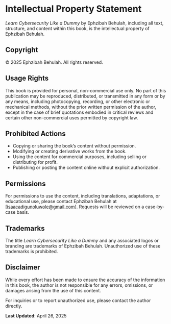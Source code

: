 # Intellectual Property Statement

*Learn Cybersecurity Like a Dummy* by Ephzibah Behulah, including all text, structure, and content within this book, is the intellectual property of Ephzibah Behulah.

## Copyright
© 2025 Ephzibah Behulah. All rights reserved.

## Usage Rights
This book is provided for personal, non-commercial use only. No part of this publication may be reproduced, distributed, or transmitted in any form or by any means, including photocopying, recording, or other electronic or mechanical methods, without the prior written permission of the author, except in the case of brief quotations embodied in critical reviews and certain other non-commercial uses permitted by copyright law.

## Prohibited Actions
- Copying or sharing the book’s content without permission.
- Modifying or creating derivative works from the book.
- Using the content for commercial purposes, including selling or distributing for profit.
- Publishing or posting the content online without explicit authorization.

## Permissions
For permissions to use the content, including translations, adaptations, or educational use, please contact Ephzibah Behulah at [isaacadigunoluwole@gmail.com]. Requests will be reviewed on a case-by-case basis.

## Trademarks
The title *Learn Cybersecurity Like a Dummy* and any associated logos or branding are trademarks of Ephzibah Behulah. Unauthorized use of these trademarks is prohibited.

## Disclaimer
While every effort has been made to ensure the accuracy of the information in this book, the author is not responsible for any errors, omissions, or damages arising from the use of this content.

For inquiries or to report unauthorized use, please contact the author directly.

**Last Updated**: April 26, 2025